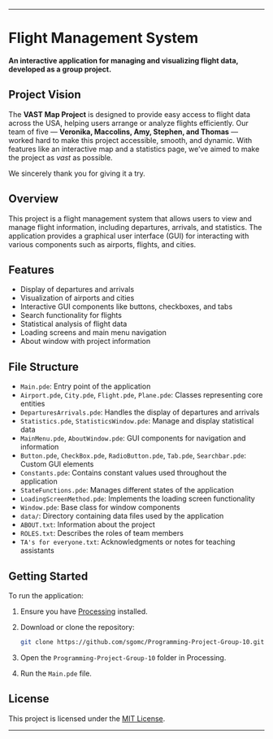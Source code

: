 
---

# Flight Management System

**An interactive application for managing and visualizing flight data, developed as a group project.**


## Project Vision

The **VAST Map Project** is designed to provide easy access to flight data across the USA, helping users arrange or analyze flights efficiently. Our team of five — **Veronika, Maccolins, Amy, Stephen, and Thomas** — worked hard to make this project accessible, smooth, and dynamic. With features like an interactive map and a statistics page, we’ve aimed to make the project as *vast* as possible.

We sincerely thank you for giving it a try.


## Overview

This project is a flight management system that allows users to view and manage flight information, including departures, arrivals, and statistics. The application provides a graphical user interface (GUI) for interacting with various components such as airports, flights, and cities.

## Features

* Display of departures and arrivals
* Visualization of airports and cities
* Interactive GUI components like buttons, checkboxes, and tabs
* Search functionality for flights
* Statistical analysis of flight data
* Loading screens and main menu navigation
* About window with project information

## File Structure

* `Main.pde`: Entry point of the application
* `Airport.pde`, `City.pde`, `Flight.pde`, `Plane.pde`: Classes representing core entities
* `DeparturesArrivals.pde`: Handles the display of departures and arrivals
* `Statistics.pde`, `StatisticsWindow.pde`: Manage and display statistical data
* `MainMenu.pde`, `AboutWindow.pde`: GUI components for navigation and information
* `Button.pde`, `CheckBox.pde`, `RadioButton.pde`, `Tab.pde`, `Searchbar.pde`: Custom GUI elements
* `Constants.pde`: Contains constant values used throughout the application
* `StateFunctions.pde`: Manages different states of the application
* `LoadingScreenMethod.pde`: Implements the loading screen functionality
* `Window.pde`: Base class for window components
* `data/`: Directory containing data files used by the application
* `ABOUT.txt`: Information about the project
* `ROLES.txt`: Describes the roles of team members
* `TA's for everyone.txt`: Acknowledgments or notes for teaching assistants

## Getting Started

To run the application:

1. Ensure you have [Processing](https://processing.org/download/) installed.
2. Download or clone the repository:

   ```bash
   git clone https://github.com/sgomc/Programming-Project-Group-10.git
   ```
3. Open the `Programming-Project-Group-10` folder in Processing.
4. Run the `Main.pde` file.

## License

This project is licensed under the [MIT License](LICENSE).

---
